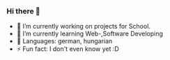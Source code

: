 ### Hi there 👋

<!--
**Bratpfanne92/Bratpfanne92** is a ✨ _special_ ✨ repository because its `README.md` (this file) appears on your GitHub profile.

Here are some ideas to get you started:

- 🔭 I’m currently working on ...
- 🌱 I’m currently learning ...
- 👯 I’m looking to collaborate on ...
- 🤔 I’m looking for help with ...
- 💬 Ask me about ...
- 📫 How to reach me: ...
- 😄 Pronouns: ...
- ⚡ Fun fact: ...
-->
- 🔭 I’m currently working on projects for School.
- 🌱 I’m currently learning Web-,Software Developing
- 💬 Languages: german, hungarian
-  ⚡ Fun fact: I don't even know yet :D

